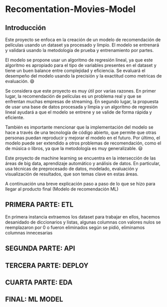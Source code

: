 # Recomentation-Movies-Model


## Introducción


Este proyecto se enfoca en la creación de un modelo de recomendación de películas usando un dataset ya procesado y limpio. El modelo se entrenará y validará usando la metodología de prueba y entrenamiento por partes.


El modelo se propone usar un algoritmo de regresión lineal, ya que este algoritmo es apropiado para el tipo de variables presentes en el dataset y tiene un buen balance entre complejidad y eficiencia. Se evaluará el desempeño del modelo usando la precisión y la exactitud como metricas de evaluación. 😄


Se considera que este proyecto es muy útil por varias razones. En primer lugar, la recomendación de películas es un problema real y que se enfrentan muchas empresas de streaming. En segundo lugar, la propuesta de usar una base de datos procesada y limpia y un algoritmo de regresión lineal ayudará a que el modelo se entrene y se valide de forma rápida y eficiente.

También es importante mencionar que la implementación del modelo se hace a través de una tecnología de código abierto, que permite que otras personas puedan reproducir y mejorar el modelo en el futuro. Por último, el modelo puede ser extendido a otros problemas de recomendación, como el de música o libros, ya que la metodología es muy generalizable. 😃

Este proyecto de machine learning se encuentra en la intersección de las áreas de big data, aprendizaje automático y análisis de datos. En particular, usa técnicas de preprocesado de datos, modelado, evaluación y visualización de resultados, que son temas clave en estas áreas.


A continuación una breve explicación paso a paso de lo que se hizo para llegar al producto final (Modelo de recomendación ML)


## PRIMERA PARTE: ETL


En primera instancia extraemos los dataset para trabajar en ellos, hacemos desanidado de diccionarios y listas, algunas columnas con valores nulos se reemplazaron por 0 o fueron eliminados según se pidió, eliminamos columnas innecesarias 




## SEGUNDA PARTE: API



## TERCERA PARTE: DEPLOY



## CUARTA PARTE: EDA



## FINAL: ML MODEL
